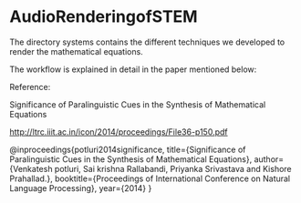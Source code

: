 # AudioRenderingofSTEM

The directory systems contains the different techniques we developed to render the mathematical equations. 

The workflow is explained in detail in the paper mentioned below:


Reference:

Significance of Paralinguistic Cues in the Synthesis of Mathematical Equations

http://ltrc.iiit.ac.in/icon/2014/proceedings/File36-p150.pdf


@inproceedings{potluri2014significance,
  title={Significance of Paralinguistic Cues in the Synthesis of Mathematical Equations},
  author={Venkatesh potluri, Sai krishna Rallabandi, Priyanka Srivastava and Kishore Prahallad.},
  booktitle={Proceedings of International Conference on Natural Language Processing},
  year={2014}
}
